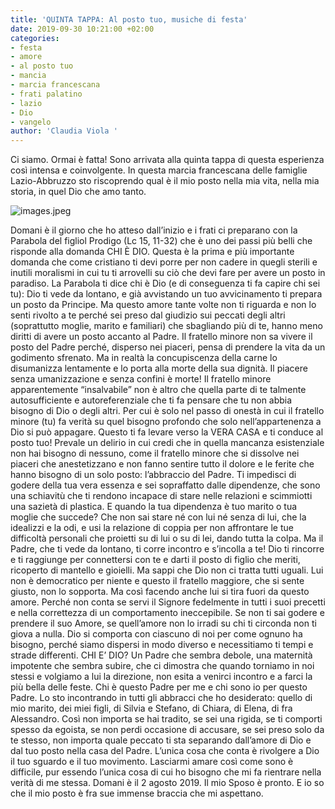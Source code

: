 ```yaml
---
title: 'QUINTA TAPPA: Al posto tuo, musiche di festa'
date: 2019-09-30 10:21:00 +02:00
categories:
- festa
- amore
- al posto tuo
- mancia
- marcia francescana
- frati palatino
- lazio
- Dio
- vangelo
author: 'Claudia Viola '
---
```


Ci siamo. Ormai è fatta! Sono arrivata alla quinta tappa di questa esperienza così intensa e coinvolgente. In questa marcia francescana delle famiglie Lazio-Abbruzzo sto riscoprendo qual è il mio posto nella mia vita, nella mia storia, in quel Dio che amo tanto.

![images.jpeg](/uploads/images.jpeg)

Domani è il giorno che ho atteso dall’inizio e i frati ci preparano con la Parabola del figliol Prodigo (Lc 15, 11-32) che è uno dei passi più belli che risponde alla domanda CHI È DIO. Questa è la prima e più importante domanda che come cristiano ti devi porre per non cadere in quegli sterili e inutili moralismi in cui tu ti arrovelli su ciò che devi fare per avere un posto in paradiso. La Parabola ti dice chi è Dio (e di conseguenza ti fa capire chi sei tu): Dio ti vede da lontano, e già avvistando un tuo avvicinamento ti prepara un posto da Principe. Ma questo amore tante volte non ti riguarda e non lo senti rivolto a te perché sei preso dal giudizio sui peccati degli altri (soprattutto moglie, marito e familiari) che sbagliando più di te, hanno meno diritti di avere un posto accanto al Padre. Il fratello minore non sa vivere il posto del Padre perché, disperso nei piaceri, pensa di prendere la vita da un godimento sfrenato. Ma in realtà la concupiscenza della carne lo disumanizza lentamente e lo porta alla morte della sua dignità. Il piacere senza umanizzazione e senza confini è morte! Il fratello minore apparentemente “insalvabile” non è altro che quella parte di te talmente autosufficiente e autoreferenziale che ti fa pensare che tu non abbia bisogno di Dio o degli altri. Per cui è solo nel passo di onestà in cui il fratello minore (tu) fa verità su quel bisogno profondo che solo nell’appartenenza a Dio si può appagare. Questo ti fa levare verso la VERA CASA e ti conduce al posto tuo! Prevale un delirio in cui credi che in quella mancanza esistenziale non hai bisogno di nessuno, come il fratello minore che si dissolve nei piaceri che anestetizzano e non fanno sentire tutto il dolore e le ferite che hanno bisogno di un solo posto: l’abbraccio del Padre. Ti impedisci di godere della tua vera essenza e sei sopraffatto dalle dipendenze, che sono una schiavitù che ti rendono incapace di stare nelle relazioni e scimmiotti una sazietà di plastica. E quando la tua dipendenza è tuo marito o tua moglie che succede? Che non sai stare né con lui né senza di lui, che la idealizzi e la odi, e usi la relazione di coppia per non affrontare le tue difficoltà personali che proietti su di lui o su di lei, dando tutta la colpa.
Ma il Padre, che ti vede da lontano, ti corre incontro e s’incolla a te! Dio ti rincorre e ti raggiunge per connettersi con te e darti il posto di figlio che meriti, ricoperto di mantello e gioielli.
Ma sappi che Dio non ci tratta tutti uguali. Lui non è democratico per niente e questo il fratello maggiore, che si sente giusto, non lo sopporta. Ma così facendo anche lui si tira fuori da questo amore. Perché non conta se servi il Signore fedelmente in tutti i suoi precetti e nella correttezza di un comportamento ineccepibile. Se non ti sai godere e prendere il suo Amore, se quell’amore non lo irradi su chi ti circonda non ti giova a nulla. Dio si comporta con ciascuno di noi per come ognuno ha bisogno, perché siamo dispersi in modo diverso e necessitiamo ti tempi e strade differenti.
CHI E’ DIO?
Un Padre che sembra debole, una maternità impotente che sembra subire, che ci dimostra che quando torniamo in noi stessi e volgiamo a lui la direzione, non esita a venirci incontro e a farci la più bella delle feste. Chi è questo Padre per me e chi sono io per questo Padre. Lo sto incontrando in tutti gli abbracci che ho desiderato: quello di mio marito, dei miei figli, di Silvia e Stefano, di Chiara, di Elena, di fra Alessandro.
Così non importa se hai tradito, se sei una rigida, se ti comporti spesso da egoista, se non perdi occasione di accusare, se sei preso solo da te stesso, non importa quale peccato ti sta separando dall’amore di Dio e dal tuo posto nella casa del Padre. L’unica cosa che conta è rivolgere a Dio il tuo sguardo e il tuo movimento. Lasciarmi amare così come sono è difficile, pur essendo l’unica cosa di cui ho bisogno che mi fa rientrare nella verità di me stessa.
Domani è il 2 agosto 2019.
Il mio Sposo è pronto.
E io so che il mio posto è fra sue immense braccia che mi aspettano.
